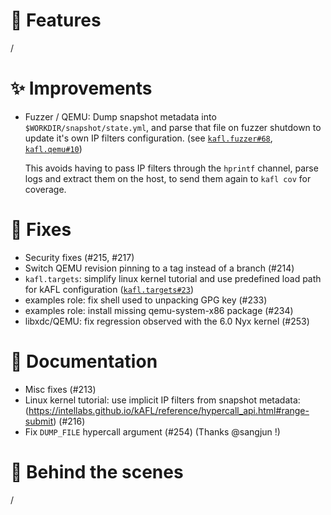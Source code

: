 # 🌟 Features

/

# ✨ Improvements

- Fuzzer / QEMU:
  Dump snapshot metadata into `$WORKDIR/snapshot/state.yml`, and parse that file on fuzzer shutdown to update it's own IP filters configuration. (see [`kafl.fuzzer#68`](https://github.com/IntelLabs/kafl.fuzzer/pull/68), [`kafl.qemu#10`](https://github.com/IntelLabs/kafl.qemu/pull/10))

  This avoids having to pass IP filters through the `hprintf` channel, parse logs and extract them on the host, to send them again to `kafl cov` for coverage.

# 🔧 Fixes

- Security fixes (#215, #217)
- Switch QEMU revision pinning to a tag instead of a branch (#214)
- `kafl.targets`: simplify linux kernel tutorial and use predefined load path for kAFL configuration ([`kafl.targets#23`](https://github.com/IntelLabs/kafl.targets/pull/23))
- examples role: fix shell used to unpacking GPG key (#233)
- examples role: install missing qemu-system-x86 package (#234)
- libxdc/QEMU: fix regression observed with the 6.0 Nyx kernel (#253)

# 📖 Documentation

- Misc fixes (#213)
- Linux kernel tutorial: use implicit IP filters from snapshot metadata: (https://intellabs.github.io/kAFL/reference/hypercall_api.html#range-submit) (#216)
- Fix `DUMP_FILE` hypercall argument (#254) (Thanks @sangjun !)

# 🧰 Behind the scenes

/
